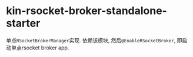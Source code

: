 # kin-rsocket-broker-standalone-starter

单点`RSocketBrokerManager`实现. 依赖该模块, 然后`@EnableRSocketBroker`, 即启动单点rsocket broker app.